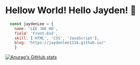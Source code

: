 # Hellow World! Hello Jayden! 👋

```javascript 
  const jaydenLee = {
    name: 'LEE JAE HO',
    field: 'Front-End',
    skill: ['HTML', 'CSS', 'JavaScript'],
    blog: 'https://jaydenlee1116.github.io/'
    }
```

[![Anurag's GitHub stats](https://github-readme-stats.vercel.app/api?username=JaydenLee1116&show_icons=true&theme=vue-dark)](https://github.com/JaydenLee1116)


<!--
**JaydenLee1116/JaydenLee1116** is a ✨ _special_ ✨ repository because its `README.md` (this file) appears on your GitHub profile.

Here are some ideas to get you started:

- 🔭 I’m currently working on ...
- 🌱 I’m currently learning ...
- 👯 I’m looking to collaborate on ...
- 🤔 I’m looking for help with ...
- 💬 Ask me about ...
- 📫 How to reach me: ...
- 😄 Pronouns: ...
- ⚡ Fun fact: ...
-->
